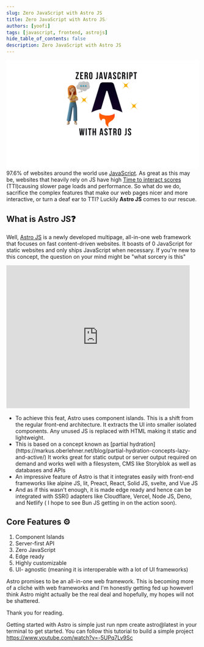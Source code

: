 ```yaml
---
slug: Zero JavaScript with Astro JS
title: Zero JavaScript with Astro JS☄️
authors: [yoofi]
tags: [javascript, frontend, astrojs]
hide_table_of_contents: false
description: Zero JavaScript with Astro JS
---
```


![astro](astro.png)
97.6% of websites around the world use [JavaScript](https://w3techs.com/technologies/details/cp-javascript#:~:text=JavaScript%20is%20used%20as%20client,98.0%25%20of%20all%20the%20websites.). As great as this may be, websites that heavily rely on JS have high [Time to interact scores](https://web.dev/interactive/) (TTI)causing slower page loads and performance. So what do we do, sacrifice the complex features that make our web pages nicer and more interactive, or turn a deaf ear to TTI? Luckily **Astro JS** comes to our rescue.

<!--truncate-->

## What is Astro JS❓

Well, [Astro JS](https://astro.build/) is a newly developed multipage, all-in-one web framework that focuses on fast content-driven websites. It boasts of 0 JavaScript for static websites and only ships JavaScript when necessary.
If you're new to this concept, the question on your mind might be "what sorcery is this"

<iframe src="https://giphy.com/embed/ErHMDXYMfGH96" width="480" height="373" frameBorder="0" class="giphy-embed" allowFullScreen></iframe>

<ul>
<li>To achieve this feat, Astro uses component islands. This is a shift from the regular front-end architecture. It extracts the UI into smaller isolated components. Any unused JS is replaced with HTML making it static and lightweight.</li>
<li>
This is based on a concept known as [partial hydration](https://markus.oberlehner.net/blog/partial-hydration-concepts-lazy-and-active/) 
It works great for static output or server output required on demand and works well with a filesystem, CMS like Storyblok as well as databases and APIs
</li>
<li>
An impressive feature of Astro is that it integrates easily with front-end frameworks like alpine JS, lit, Preact, React, Solid JS, svelte, and Vue JS
</li>
<li>
And as if this wasn't enough, it is made edge ready and hence can be integrated with SSR() adapters like Cloudflare, Vercel, Node JS, Deno, and Netlify ( I hope to see Bun JS getting in on the action soon).
</li>
</ul>

## Core Features ⚙️

1. Component Islands
2. Server-first API
3. Zero JavaScript
4. Edge ready
5. Highly customizable
6. UI- agnostic (meaning it is interoperable with a lot of UI frameworks)

Astro promises to be an all-in-one web framework. This is becoming more of a cliché with web frameworks and I'm honestly getting fed up howeverI think Astro might actually be the real deal and hopefully, my hopes will not be shattered.

Thank you for reading.

Getting started with Astro is simple just run npm create astro@latest in your terminal to get started. You can follow this tutorial to build a simple project https://www.youtube.com/watch?v=-5UPq7Lv9Sc
